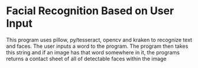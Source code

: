 # Facial Recognition Based on User Input

This program uses pillow, py/tesseract, opencv and kraken to recognize text and faces.
The user inputs a word to the program.
The program then takes this string and if an image has that word somewhere in it, the programs returns a contact sheet
of all of detectable faces within the image

